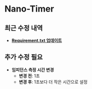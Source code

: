 # Nano-Timer

## 최근 수정 내역
- **[Requirement.txt 업데이트](https://github.com/JJiiyun/nano-timer/blob/main/Requirement.txt)**

## 추가 수정 필요
- **임피던스 측정 시간 변경**
  - **변경 전**: 1초
  - **변경 후**: 1초보다 더 작은 시간으로 설정
